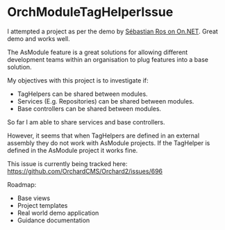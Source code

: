 # OrchModuleTagHelperIssue

I attempted a project as per the demo by [Sébastian Ros on On.NET](https://channel9.msdn.com/Shows/On-NET/Sbastien-Ros-Modular-ASPNET-apps). Great demo and works well.

The AsModule feature is a great solutions for allowing different development teams within an organisation to plug features into a base solution. 

My objectives with this project is to investigate if:

- TagHelpers can be shared between modules.
- Services (E.g. Repositories) can be shared between modules.
- Base controllers can be shared between modules.

So far I am able to share services and base controllers.

However, it seems that when TagHelpers are defined in an external assembly they do not work with AsModule projects. If the TagHelper is defined in the AsModule project it works fine.

This issue is currently being tracked here: https://github.com/OrchardCMS/Orchard2/issues/696

Roadmap:

- Base views
- Project templates
- Real world demo application
- Guidance documentation
